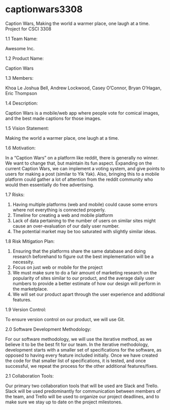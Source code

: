 # captionwars3308
Caption Wars, Making the world a warmer place, one laugh at a time. Project for CSCI 3308



1.1 Team Name:

Awesome Inc.

1.2 Product Name:

Caption Wars

1.3 Members:

Khoa Le
Joshua Bell, 
Andrew Lockwood, 
Casey O’Connor, 
Bryan O’Hagan, 
Eric Thompson


1.4 Description:

Caption Wars is a mobile/web app where people vote for comical images, and the best made captions for those images. 


1.5 Vision Statement:

Making the world a warmer place, one laugh at a time. 


1.6 Motivation:

In a “Caption Wars” on a platform like reddit, there is generally no winner. We want to change that, but maintain its fun aspect. Expanding on the current Caption Wars, we can implement a voting system, and give points to users for making a post (similar to Yik Yak). Also, bringing this to a mobile platform could gather a lot of attention from the reddit community who would then essentially do free advertising. 


1.7 Risks:

1) Having multiple platforms (web and mobile) could cause some errors where not everything is connected properly. 
2) Timeline for creating a web and mobile platform
3) Lack of data pertaining to the number of users on similar sites might cause an over-evaluation of our daily user number. 
4) The potential market may be too saturated with slightly similar ideas.


1.8 Risk Mitigation Plan:

1) Ensuring that the platforms share the same database and doing research beforehand to figure out the best implementation will be a necessity. 
2) Focus on just web or mobile for the project
3) We must make sure to do a fair amount of marketing research on the popularity of sites similar to our product, and the average daily user numbers to provide a better estimate of how our design will perform in the marketplace. 
4) We will set our product apart through the user experience and additional features.


1.9 Version Control:

To ensure version control on our product, we will use Git. 


2.0 Software Development Methodology:

For our software methodology, we will use the iterative method, as we believe it to be the best fit for our team. In the iterative methodology, development starts with a smaller set of specifications for the software, as opposed to having every feature included initially. Once we have created the code for that smaller list of specifications, it is tested, and once successful, we repeat the process for the other additional features/fixes.


2.1 Collaboration Tools:

Our primary two collaboration tools that will be used are Slack and Trello. Slack will be used predominantly for communication between members of the team, and Trello will be used to organize our project deadlines, and to make sure we stay up to date on the project milestones.
